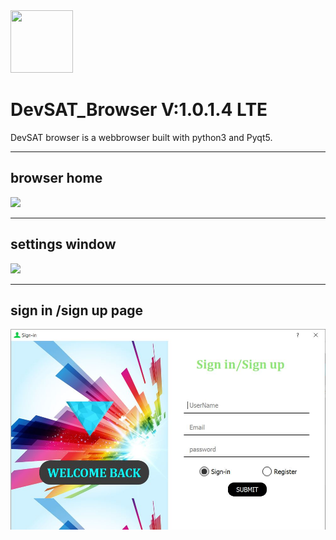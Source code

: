 
<img src="static/devsat_x.png" width='100px' height="100px">

# DevSAT_Browser V:1.0.1.4 LTE 


DevSAT browser is a webbrowser built with python3 and Pyqt5.<hr>
## browser home
<img src="stock/photo_2021-04-15_13-33-03.jpg">

<hr>

## settings window

<img src="stock/devsatss.JPG">
<hr>

## sign in /sign up page
<img src="stock/login.JPG">




